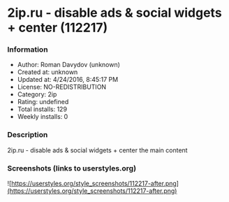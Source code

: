 # 2ip.ru - disable ads & social widgets + center (112217)

### Information
- Author: Roman Davydov (unknown)
- Created at: unknown
- Updated at: 4/24/2016, 8:45:17 PM
- License: NO-REDISTRIBUTION
- Category: 2ip
- Rating: undefined
- Total installs: 129
- Weekly installs: 0


### Description
2ip.ru - disable ads & social widgets + center the main content


### Screenshots (links to userstyles.org)
![https://userstyles.org/style_screenshots/112217-after.png](https://userstyles.org/style_screenshots/112217-after.png)


